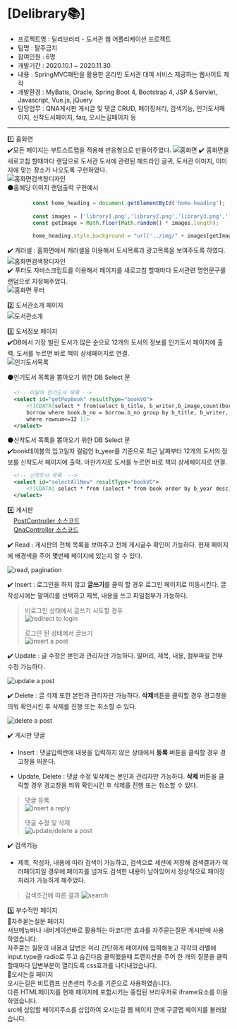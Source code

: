 # [Delibrary📚]

- 프로젝트명 : 딜리브러리 - 도서관 웹 어플리케이션 프로젝트
- 팀명 : 탈주금지
- 참여인원 : 6명
- 개발기간 : 2020.10.1 ~ 2020.11.30
- 내용 : SpringMVC패턴을 활용한 온라인 도서관 대여 서비스 제공하는 웹사이트 제작
- 개발환경 : MyBatis, Oracle, Spring Boot 4, Bootstrap 4,  JSP & Servlet, Javascript, Vue.js, jQuery
- 담당업무 : QNA게시판 게시글 및 댓글 CRUD, 페이징처리, 검색기능, 인기도서페이지, 신착도서페이지, faq, 오시는길페이지 등
<hr>  

1️⃣ 홈화면   
✔️모든 페이지는 부트스트랩을 적용해 반응형으로 만들어주었다.
 ![홈화면](img/homefull.png)
✔️ 홈화면을 새로고침 할때마다 랜덤으로 도서관 도서에 관련된 헤드라인 글귀, 도서관 이미지, 이미지에 맞는 장소가
나오도록 구현하였다.    
 ![홈화면검색창디자인](img/01.home.gif)  
  ⚫홈헤딩 이미지 랜덤출력 구현예시
 ```javascript 
         const home_heading = document.getElementById('home-heading');
      
         const images = ['library1.png','library2.png','library3.png','library4.png','library5.png','library6.png','library7.png','library8.jpg'];
         const getImage = Math.floor(Math.random() * images.length);
         
         home_heading.style.background = "url('../img/" + images[getImage] + "')";
  ```  
✔️ 캐러셀 : 홈화면에서 캐러셀을 이용해서 도서목록과 광고목록을 보여주도록 하였다.
 ![홈화면검색창디자인](img/carousel.gif)  
✔️ 푸터도 자바스크립트를 이용해서 페이지를 새로고침 할때마다 도서관련 명언문구를 랜덤으로 지정해주었다.  
 ![홈화면 푸터](img/footer.gif)  
  
2️⃣ 도서관소개 페이지    
 ![도서관소개](img/info.gif)  
  
3️⃣ 도서정보 페이지    
✔️DB에서 가장 빌린 도서가 많은 순으로 12개의 도서의 정보를 인기도서 페이지에 출력. 도서를 누르면 바로 책의 상세페이지로 연결.  
 ![인기도서목록](img/10.pop.gif)  

  ⚫인기도서 목록을 뽑아오기 위한 DB Select 문  
  ```xml
	<!-- 이달의 인기도서 목록 -->
	<select id="getPopBook" resultType="bookVO">
		<![CDATA[select * from(select b_title, b_writer,b_image,count(bor_no) from book, 
		borrow where book.b_no = borrow.b_no group by b_title, b_writer, b_image order by count(bor_no) desc) 
		where rownum<=12 ]]>
	</select>
```
  ⚫신착도서 목록을 뽑아오기 위한 DB Select 문  
  ✔️book테이블의 입고일자 컬럼인 b_year를 기준으로 최근 날짜부터 12개의 도서의 정보를 신착도서 페이지에 출력. 마찬가지로 도서를 누르면 바로 책의 상세페이지로 연결.  
  ```xml
	<!-- 신착도서 목록  -->
	<select id="selectAllNew" resultType="bookVO">
		<![CDATA[ select * from (select * from book order by b_year desc) where rownum <=12 ]]>
	</select>  
```
  
4️⃣ 게시판  
&emsp;[PostController 소스코드](https://github.com/ohna93/Delibrary/blob/master/Delibrary_final_1130/src/main/java/com/example/demo/controller/PostController.java)  
&emsp;[QnaController 소스코드](https://github.com/ohna93/Delibrary/blob/master/Delibrary_final_1130/src/main/java/com/example/demo/controller/QnaController.java)  


✔️ Read : 게시판의 전체 목록을 보여주고 전체 게시글수 확인이 가능하다. 현재 페이지에 배경색을 주어 몇번째 페이지에 있는지 알 수 있다. 

![read, pagination](img/pagination.gif)

✔️ Insert : 로그인을 하지 않고 **글쓰기**를 클릭 할 경우 로그인 페이지로 이동시킨다. 글 작성시에는 말머리를 선택하고 제목, 내용을 쓰고 파일첨부가 가능하다.


> 비로그인 상태에서 글쓰기 시도할 경우  
> ![redirect to login](img/alert_login.gif)
>
> 로그인 된 상태에서 글쓰기  
> ![insert a post](img/postInsert.gif)

✔️ Update : 글 수정은 본인과 관리자만 가능하다. 말머리, 제목, 내용, 첨부파일 전부 수정 가능하다.

 ![update a post](img/postUpdate.gif)

✔️ Delete : 글 삭제 또한 본인과 관리자만 가능하다. **삭제**버튼을 클릭할 경우 경고창을 띄워 확인시킨 후 삭제를 진행 또는 취소할 수 있다.
 
![delete a post](img/postDelete.gif)

✔️ 게시판 댓글

- Insert : 댓글입력란에 내용을 입력하지 않은 상태에서 **등록** 버튼을 클릭할 경우 경고창을 띄운다.

- Update, Delete : 댓글 수정 및삭제는 본인과 관리자만 가능하다. **삭제** 버튼을 클릭할 경우 경고창을 띄워 확인시킨 후 삭제를 진행 또는 취소할 수 있다.

> 댓글 등록  
> ![insert a reply](img/replyInsert.gif)
>
> 댓글 수정 및 삭제  
> ![update/delete a post](img/replyUpDel.gif)


✔️ 검색기능

- 제목, 작성자, 내용에 따라 검색이 가능하고, 검색으로 세션에 저장해 검색결과가 여러페이지일 경우에 페이지를 넘겨도 검색한 내용이 남아있어서 정상적으로 페이징 처리가 가능하게 해주었다.

> 검색조건에 따른 결과 
> ![search](img/QNAsearch.gif)
  
5️⃣ 부수적인 페이지  
🔹자주묻는질문 페이지  
서브메뉴바나 내비게이션바로 활용하는 아코디언 효과를 자주묻는질문 게시판에 사용하였습니다.  
자주묻는 질문의 내용과 답변은 미리 간단하게 페이지에 입력해놓고 각각의 라벨에 input type을 radio로 두고 숨긴다음 클릭했을때 트랜지션을 주어 한 개의 질문을 클릭할때마다 답변부분이 열리도록 css효과를 나타내었습니다.  
🔹오시는길 페이지  
오시는길은 비트캠프 신촌센터 주소를 기준으로 사용하였습니다.  
다른 HTML페이지를 현재 페이지에 포함시키는 중첩된 브라우저로 iframe요소를 이용하였습니다.  
src에 삽입할 페이지주소를 삽입하여 오시는길 웹 페이지 안에 구글맵 페이지를 불러왔습니다.  
